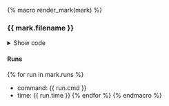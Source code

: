 {% macro render_mark(mark) %}
### {{ mark.filename }}
<details>
<summary>Show code</summary>


``` javascript
{{ mark.code }}
```


</details>


#### Runs
{% for run in mark.runs %}
* command: {{ run.cmd }}
* time: {{ run.time }}
{% endfor %}
{% endmacro %}
